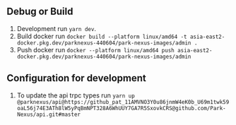 ## Debug or Build

1. Development run `yarn dev`.
2. Build docker run `docker build --platform linux/amd64 -t asia-east2-docker.pkg.dev/parknexus-440604/park-nexus-images/admin .`
3. Push docker run `docker --platform linux/amd64 push asia-east2-docker.pkg.dev/parknexus-440604/park-nexus-images/admin`

## Configuration for development

1. To update the api trpc types run `yarn up @parknexus/api@https://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@github.com/Park-Nexus/api.git#master`
